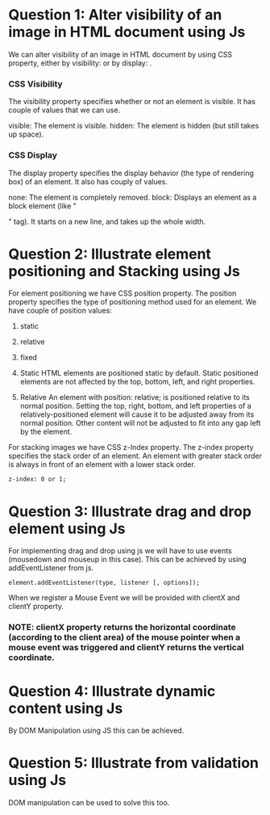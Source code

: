 # Question 1: Alter visibility of an image in HTML document using Js

We can alter visibility of an image in HTML document by using CSS property, either by visibility: or by display: .

### CSS Visibility

The visibility property specifies whether or not an element is visible. It has couple of values that we can use.

visible: The element is visible.
hidden: The element is hidden (but still takes up space).

### CSS Display

The display property specifies the display behavior (the type of rendering box) of an element. It also has couply of values.

none: The element is completely removed.
block: Displays an element as a block element (like "<p>" tag). It starts on a new line, and takes up the whole width.

# Question 2: Illustrate element positioning and Stacking using Js

For element positioning we have CSS position property.
The position property specifies the type of positioning method used for an element.
We have couple of position values:
1. static
2. relative
3. fixed

1. Static
HTML elements are positioned static by default.
Static positioned elements are not affected by the top, bottom, left, and right properties.

2. Relative
An element with position: relative; is positioned relative to its normal position.
Setting the top, right, bottom, and left properties of a relatively-positioned element will cause it to be adjusted away from its normal position. Other content will not be adjusted to fit into any gap left by the element.

For stacking images we have CSS z-Index property.
The z-index property specifies the stack order of an element.
An element with greater stack order is always in front of an element with a lower stack order.
```
z-index: 0 or 1;
```

# Question 3: Illustrate drag and drop element using Js

For implementing drag and drop using js we will have to use events (mousedown and mouseup in this case).
This can be achieved by using addEventListener from js.

```
element.addEventListener(type, listener [, options]);
```

When we register a Mouse Event we will be provided with clientX and clientY property.

### NOTE: clientX property returns the horizontal coordinate (according to the client area) of the mouse pointer when a mouse event was triggered and clientY returns the vertical coordinate.

# Question 4: Illustrate dynamic content using Js

By DOM Manipulation using JS this can be achieved.

# Question 5: Illustrate from validation using Js

DOM manipulation can be used to solve this too.




